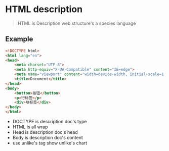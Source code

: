 # HTML description
> HTML is Description web structure's a species language

## Example
```html
<!DOCTYPE html>
<html lang="en">
<head>
    <meta charset="UTF-8">
    <meta http-equiv="X-UA-Compatible" content="IE=edge">
    <meta name="viewport" content="width=device-width, initial-scale=1.0">
    <title>Document</title>
</head>
<body>
    <button>按钮</button>
    <p>行标签</p>
    <div>块标签</div>
</body>
</html>

```
- DOCTYPE is description doc's type
- HTML is all wrap 
- Head is description doc's head
- Body is description doc's content
- use unlike's tag show unlike's chart